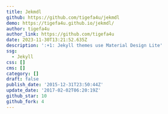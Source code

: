 ```yaml
---
title: Jekmdl
github: https://github.com/tigefa4u/jekmdl
demo: https://tigefa4u.github.io/jekmdl/
author: tigefa4u
author_link: https://github.com/tigefa4u
date: 2023-11-30T13:21:52.635Z
description: ':+1: Jekyll themes use Material Design Lite'
ssg:
  - Jekyll
css: []
cms: []
category: []
draft: false
publish_date: '2015-12-31T23:50:44Z'
update_date: '2017-02-02T06:20:19Z'
github_star: 10
github_fork: 4
---
```

